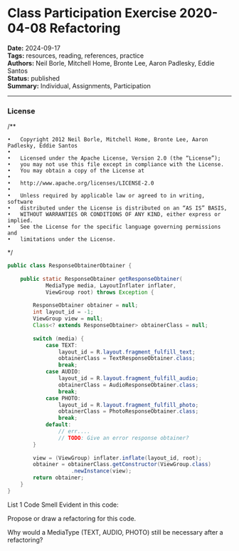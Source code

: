 # Class Participation Exercise 2020-04-08 Refactoring

**Date:** 2024-09-17  
**Tags:** resources, reading, references, practice  
**Authors:** Neil Borle, Mitchell Home, Bronte Lee, Aaron Padlesky, Eddie Santos  
**Status:** published  
**Summary:** Individual, Assignments, Participation

----

### License

/**

	•	Copyright 2012 Neil Borle, Mitchell Home, Bronte Lee, Aaron Padlesky, Eddie Santos
	•	
	•	Licensed under the Apache License, Version 2.0 (the “License”);
	•	you may not use this file except in compliance with the License.
	•	You may obtain a copy of the License at
	•	
	•	http://www.apache.org/licenses/LICENSE-2.0
	•	
	•	Unless required by applicable law or agreed to in writing, software
	•	distributed under the License is distributed on an “AS IS” BASIS,
	•	WITHOUT WARRANTIES OR CONDITIONS OF ANY KIND, either express or implied.
	•	See the License for the specific language governing permissions and
	•	limitations under the License.
*/

```.java
public class ResponseObtainerObtainer {
 
    public static ResponseObtainer getResponseObtainer(
            MediaType media, LayoutInflater inflater,
            ViewGroup root) throws Exception {
 
        ResponseObtainer obtainer = null;
        int layout_id = -1;
        ViewGroup view = null;
        Class<? extends ResponseObtainer> obtainerClass = null;
 
        switch (media) {
            case TEXT:
                layout_id = R.layout.fragment_fulfill_text;
                obtainerClass = TextResponseObtainer.class;
                break;
            case AUDIO:
                layout_id = R.layout.fragment_fulfill_audio;
                obtainerClass = AudioResponseObtainer.class;
                break;
            case PHOTO:
                layout_id = R.layout.fragment_fulfill_photo;
                obtainerClass = PhotoResponseObtainer.class;
                break;
            default:
                // err....
                // TODO: Give an error response obtainer?
        }
 
        view = (ViewGroup) inflater.inflate(layout_id, root);
        obtainer = obtainerClass.getConstructor(ViewGroup.class)
                    .newInstance(view);
        return obtainer;
    }
}
```

List 1 Code Smell
Evident in this code:

Propose or draw a refactoring for this code.

Why would a MediaType (TEXT, AUDIO, PHOTO) still be necessary after a refactoring?